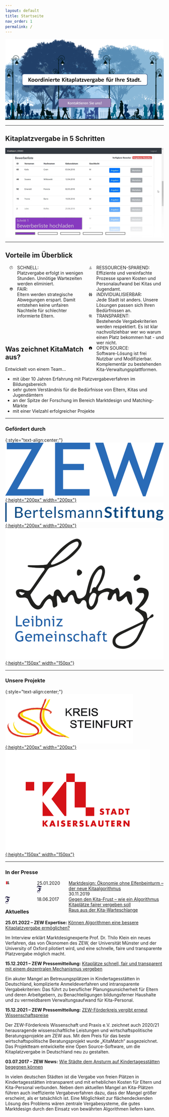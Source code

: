 ```yaml
---
layout: default
title: Startseite
nav_order: 1
permalink: /
---
```


<style type="text/css">
    
    #row1 {
        width: 100%;
    }
    #column11 {
        width: 50%;
        float: left;
    }
    #column12 {
        width: 50%;
        float: right;
    }
    #img11 {
        width: 15%;
        float: left;
        text-align: center;
    }
    #text11 {
        width: 85%;
        float: right;
    }
    #img12 {
        width: 15%;
        float: left;
        text-align: center;
    }
    #text12 {
        width: 85%;
        float: right;
    }
    #row2 {
        width: 100%;
    }
    #column21 {
        width: 50%;
        float: left;
    }
    #column22 {
        width: 50%;
        float: right;
    }
    #img21 {
        width: 15%;
        float: left;
        text-align: center;
    }
    #text21 {
        width: 85%;
        float: right;
    }
    #img22 {
        width: 15%;
        float: left;
        text-align: center;
    }
    #text22 {
        width: 85%;
        float: right;
    }
    #row3 {
        width: 100%;
    }
    #column31 {
        width: 50%;
        float: left;
    }
    #column32 {
        width: 50%;
        float: right;
    }
    #img31 {
        width: 15%;
        float: left;
        text-align: center;
    }
    #text31 {
        width: 85%;
        float: right;
    }
    #img32 {
        width: 15%;
        float: left;
        text-align: center;
    }
    #text32 {
        width: 85%;
        float: right;
    }
    
    #slider {
        overflow: hidden;
    }
    #slider figure {
        position: relative;
        width: 500%;
        margin: 0;
        left: 0;
        animation: 20s slider infinite;
    }
    #slider figure img {
        float: left;
        width: 20%;
    }
    @keyframes slider {
        0% {
            left: 0;
        }
        18% {
            left: 0;
        }
        20% {
            left: -100%;
        }
        38% {
            left: -100%;
        }
        40% {
            left: -200%;
        }
        58% {
            left: -200%;
        }
        60% {
            left: -300%;
        }
        78% {
            left: -300%;
        }
        80% {
            left: -400%;
        }
        98% {
            left: -400%;
        }
        100% {
            left: -500%;
        }
    }
    
        .presse {
        width: 100%;
    }
    .zeitung {
        width: 20%;
        float: left;
    }
    .date {
        width: 20%;
        float: left;
    }
    .articlelink {
        width: 60%;
        float: right;
    }
</style>

[![assets/images/banner.PNG](assets/images/banner.PNG)](mailto:thilo.klein@zew.de)

---

## Kitaplatzvergabe in 5 Schritten

<div id="slider">
      <figure>
          <img src="assets/images/1_Screen.png">
          <img src="assets/images/2_Screen.png">
          <img src="assets/images/3_Screen.png">
          <img src="assets/images/4_Screen.png">
          <img src="assets/images/5_Screen.png">
      </figure>
</div>

---

## Vorteile im Überblick
<div id="row1">
    <div id="column11">
        <div id="img11">
            <img src="assets/images/icon_schnell.png" alt="dvsbadfy" width="25%">
        </div>
        <div id="text11">
            SCHNELL:<br>
            Platzvergabe erfolgt in wenigen Stunden. Unnötige Wartezeiten werden eliminiert.
        </div>
    </div>
    <div id="column12">
        <div id="img12">
            <img src="assets/images/icon_sparen.png" alt="dvsbadfy" width="25%">
        </div>
        <div id="text12">
            RESSOURCEN-SPAREND:<br>
            Effiziente und vereinfachte Prozesse sparen Kosten und Personalaufwand bei Kitas und Jugendamt. 
        </div>
    </div>
</div>
<br>
<div id="row2">
    <div id="column21">
        <div id="img21">
            <img src="assets/images/icon_fair.png" alt="dvsbadfy" width="25%">
        </div>
        <div id="text21">
            FAIR:<br>
            Eltern werden strategische Abwegungen erspart. Damit entstehen keine unfairen Nachteile für schlechter informierte Eltern.
        </div>
    </div>
    <div id="column22">
        <div id="img22">
            <img src="assets/images/icon_individuell.png" alt="dvsbadfy" width="25%">
        </div>
        <div id="text22">
            iNDIVIDUALISIERBAR:<br>
            Jede Stadt ist anders. Unsere Lösungen passen sich Ihren Bedürfnissen an.
        </div>
    </div>
</div>
<br>
<div id="row3">
    <div id="column31">
        <div id="img31">
            <img src="assets/images/icon_transparenz.png" alt="dvsbadfy" width="25%">
        </div>
        <div id="text31">
            TRANSPARENT:<br>
            Bestehende Vergabekriterien werden respektiert. Es ist klar nachvollziehbar wer wo warum einen Platz bekommen hat - und wer nicht.
        </div>
    </div>
    <div id="column32">
        <div id="img32">
            <img src="assets/images/icon_open-source.png" alt="dvsbadfy" width="25%">
        </div>
        <div id="text32">
            OPEN SOURCE:<br>
            Software-Lösung ist frei Nutzbar und Modifizierbar. Komplementär zu bestehenden Kita-Verwaltungsplattformen.
        </div>
    </div>
</div>
<br>


---

## Was zeichnet KitaMatch aus?

Entwickelt von einem Team...
 - mit über 10 Jahren Erfahrung mit Platzvergabeverfahren im Bildungsbereich
 - sehr gutem Verständnis für die Bedürfnisse von Eltern, Kitas und Jugendämtern
 - an der Spitze der Forschung im Bereich Marktdesign und Matching-Märkte
 - mit einer Vielzahl erfolgreicher Projekte


---

### Gefördert durch

{:style="text-align:center;"}
[![ZEW-logo.jpg](assets/images/ZEW_logo.jpg){:height="200px" width="200px"}]()
[![bertelsmann-logo.png](assets/images/bertelsmann_logo.png){:height="200px" width="200px"}]()
[![Leibniz_logo.png](assets/images/Leibniz_logo.png){:height="150px" width="150px"}]()


---

### Unsere Projekte

{:style="text-align:center;"}
[![kreis_steinfurt_logo.png](assets/images/kreis_steinfurt_logo.png){:height="200px" width="200px"}]()
[![Stadt-Kaiserslautern_logo.png](assets/images/Stadt-Kaiserslautern_logo.png){:height="150px" width="150px"}]()


---

### In der Presse

<div class="presse">
    <div class="zeitung">
        <img src="assets/images/wiwo_logo.png" alt="dvsbadfy" width="15%">
    </div>
    <div class="date">
        25.01.2020
    </div>
    <div class="articlelink">
        <a href="Link-Ziel">Marktdesign: Ökonomie ohne Elfenbeinturm – der neue Kitaalgorithmus</a>
    </div>
</div>
<br>
<div class="presse">
    <div class="zeitung">
        <img src="assets/images/faz_logo.png" alt="dvsbadfy" width="15%">
    </div>
    <div class="date">
        30.11.2019
    </div>
    <div class="articlelink">
        <a href="Link-Ziel">Gegen den Kita-Frust – wie ein Algorithmus Kitaplätze fairer vergeben soll</a>
    </div>
</div>
<br>
<div class="presse">
    <div class="zeitung">
        <img src="assets/images/faz_logo.png" alt="dvsbadfy" width="15%">
    </div>
    <div class="date">
        18.06.2017
    </div>
    <div class="articlelink">
        <a href="Link-Ziel">Raus aus der Kita-Warteschlange</a>
    </div>
</div>
<br>


---

### Aktuelles

**25.01.2022 – ZEW Expertise:** [Können Algorithmen eine bessere Kitaplatzvergabe ermöglichen?]()

Im Interview erklärt Marktdesignexperte Prof. Dr. Thilo Klein ein neues Verfahren, das von Ökonomen des ZEW, der Universität Münster und der University of Oxford pilotiert wird, und eine schnelle, faire und transparente Platzvergabe möglich macht. 

**15.12.2021 – ZEW Pressemitteilung:** [Kitaplätze schnell, fair und transparent mit einem dezentralen Mechanismus vergeben]()

Ein akuter Mangel an Betreuungsplätzen in Kindertagesstätten in Deutschland, komplizierte Anmeldeverfahren und intransparente Vergabekriterien: Das führt zu beruflicher Planungsunsicherheit für Eltern und deren Arbeitgebern, zu Benachteiligungen bildungsferner Haushalte und zu vermeidbarem Verwaltungsaufwand für Kita-Personal.

**15.12.2021 – ZEW Pressemitteilung:** [ZEW-Förderkreis vergibt erneut Wissenschaftspreise]()

Der ZEW-Förderkreis Wissenschaft und Praxis e.V. zeichnet auch 2020/21 herausragende wissenschaftliche Leistungen und wirtschaftspolitische Beratungsprojekte am ZEW aus. Mit dem Preis für das beste wirtschaftspolitische Beratungsprojekt wurde „KitaMatch“ ausgezeichnet. Das Projektteam entwickelte eine Open Source-Software, um die Kitaplatzvergabe in Deutschland neu zu gestalten.

**03.07.2017 – ZEW News:** [Wie Städte dem Ansturm auf Kindertagesstätten begegnen können]()

In vielen deutschen Städten ist die Vergabe von freien Plätzen in Kindertagesstätten intransparent und mit erheblichen Kosten für Eltern und Kita-Personal verbunden. Neben dem aktuellen Mangel an Kita-Plätzen führen auch ineffiziente Vergabeverfahren dazu, dass der Mangel größer erscheint, als er tatsächlich ist. Eine Möglichkeit zur flächendeckenden Lösung des Problems wären zentrale Vergabesysteme, die gutes Marktdesign durch den Einsatz von bewährten Algorithmen liefern kann.





